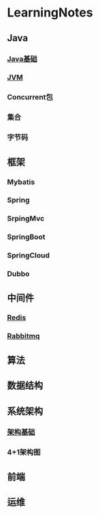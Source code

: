 # LearningNotes
## Java
### [Java基础](./Java/Java基础.md)
### [JVM](./Java/JVM.md)
### Concurrent包
### 集合
### 字节码
## 框架
### Mybatis
### Spring
### SrpingMvc
### SpringBoot
### SpringCloud
### Dubbo
## 中间件
### [Redis](./Middleware/Redis.md)
### [Rabbitmq](./Middleware/Rabbitmq.md)
## 算法
## 数据结构
## 系统架构
### [架构基础](./Architecture/架构基础.md)
### 4+1架构图
## 前端
## 运维